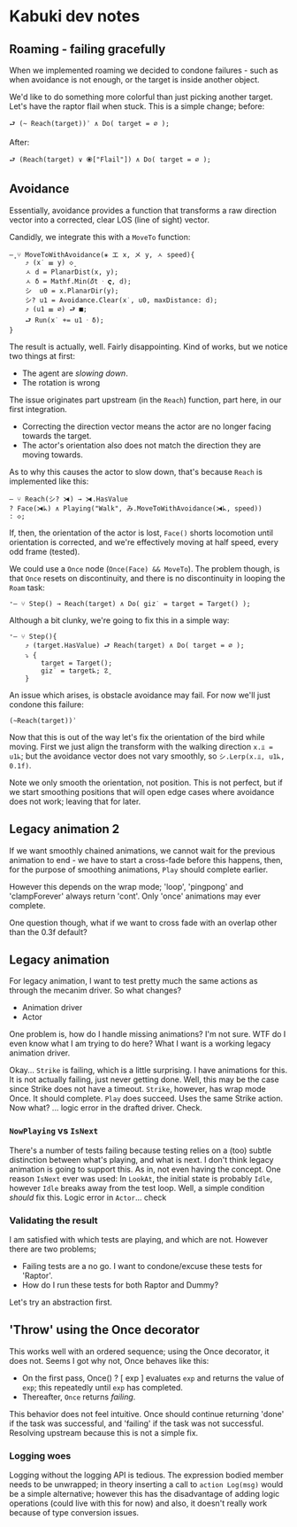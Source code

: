 # Kabuki dev notes

## Roaming - failing gracefully

When we implemented roaming we decided to condone failures - such as when avoidance is not enough, or the target is inside another object.

We'd like to do something more colorful than just picking another target. Let's have the raptor flail when stuck. This is a simple change; before:

```
⮐ (~ Reach(target))ʾ ∧ Do( target = ∅ );
```

After:

```
⮐ (Reach(target) ∨ ⦿["Flail"]) ∧ Do( target = ∅ );
```

## Avoidance

Essentially, avoidance provides a function that transforms a raw direction vector into a corrected, clear LOS (line of sight) vector.

Candidly, we integrate this with a `MoveTo` function:

```
‒̥ ⑂ MoveToWithAvoidance(⦿ エ x, メ y, ㅅ speed){
    ⤴ (x˙ ☰ y) ◇̠
    ㅅ d = PlanarDist(x, y);
    ㅅ δ = Mathf.Min(𝛿𝚝 ᐧ 𝝇, d);
    シ  u0 = x.PlanarDir(y);
    シ? u1 = Avoidance.Clear(x˙, u0, maxDistance: d);
    ⤴ (u1 ☰ ∅) ⮐ ■;
    ⮐ Run(x˙ += u1 ᐧ δ);
}
```

The result is actually, well. Fairly disappointing. Kind of works, but we notice two things at first:
- The agent are *slowing down*.
- The rotation is wrong

The issue originates part upstream (in the `Reach`) function, part here, in our first integration.
- Correcting the direction vector means the actor are no longer facing towards the target.
- The actor's orientation also does not match the direction they are moving towards.

As to why this causes the actor to slow down, that's because `Reach` is implemented like this:

```
‒ ⑂ Reach(シ? ⧕) → ⧕.HasValue
? Face(⧕ᖾ) ∧ Playing("Walk", み.MoveToWithAvoidance(⧕ᖾ, speed))
: ◇;
```

If, then, the orientation of the actor is lost, `Face()` shorts locomotion until orientation is corrected, and we're effectively moving at half speed, every odd frame (tested).

We could use a `Once` node (`Once(Face) && MoveTo`). The problem though, is that `Once` resets on discontinuity, and there is no discontinuity in looping the `Roam` task:

```
⁺‒ ⑂ Step() → Reach(target) ∧ Do( giz˙ = target = Target() );
```

Although a bit clunky, we're going to fix this in a simple way:

```
⁺‒ ⑂ Step(){
    ⤴ (target.HasValue) ⮐ Reach(target) ∧ Do( target = ∅ );
    ⤵ {
        target = Target();
        giz˙ = targetᖾ; ☡̱
    }
```

An issue which arises, is obstacle avoidance may fail. For now we'll just condone this failure:

```
(~Reach(target))ʾ
```

Now that this is out of the way let's fix the orientation of the bird while moving. First we just align the transform with the walking direction `x.⫫ = u1ᖾ`; but the avoidance vector does not vary smoothly, so `シ.Lerp(x.⫫, u1ᖾ, 0.1f)`.

Note we only smooth the orientation, not position. This is not perfect, but if we start smoothing positions that will open edge cases where avoidance does not work; leaving that for later.

## Legacy animation 2

If we want smoothly chained animations, we cannot wait
for the previous animation to end - we have to start a cross-fade before this happens, then, for the purpose of smoothing animations, `Play` should complete earlier.

However this depends on the wrap mode; 'loop', 'pingpong' and 'clampForever' always return 'cont'. Only 'once' animations may ever complete.

One question though, what if we want to cross fade with an overlap other than the 0.3f default?

## Legacy animation

For legacy animation, I want to test pretty much the same actions as through the mecanim driver.
So what changes?
- Animation driver
- Actor

One problem is, how do I handle missing animations? I'm not sure.
WTF do I even know what I am trying to do here?
What I want is a working legacy animation driver.

Okay... `Strike` is failing, which is a little surprising. I have animations for this. It is not actually failing, just never getting done.
Well, this may be the case since Strike does not have a timeout.
`Strike`, however, has wrap mode Once. It should complete.
`Play` does succeed. Uses the same Strike action. Now what?
... logic error in the drafted driver. Check.

### `NowPlaying` vs `IsNext`

There's a number of tests failing because testing relies on a (too) subtle distinction between what's playing, and what is next.
I don't think legacy animation is going to support this. As in, not even having the concept.
One reason `IsNext` ever was used: In `LookAt`, the initial state is probably `Idle`, however `Idle` breaks away from the test loop.
Well, a simple condition *should* fix this.
Logic error in `Actor`... check

### Validating the result

I am satisfied with which tests are playing, and which are not. However there are two problems;
- Failing tests are a no go. I want to condone/excuse these tests for 'Raptor'.
- How do I run these tests for both Raptor and Dummy?

Let's try an abstraction first.

## 'Throw' using the Once decorator

This works well with an ordered sequence; using the Once decorator, it does not.
Seems I got why not, Once behaves like this:

- On the first pass, Once() ? [ exp ] evaluates `exp` and returns the value of `exp`; this repeatedly until `exp` has completed.
- Thereafter, `Once` returns *failing*.

This behavior does not feel intuitive. Once should continue returning 'done' if the task was successful, and 'failing' if the task was not successful. Resolving upstream because this is not a simple fix.

### Logging woes

Logging without the logging API is tedious. The expression bodied member needs to be unwrapped; in theory inserting a call to `action Log(msg)` would be a simple alternative; however this has the disadvantage of adding logic operations (could live with this for now) and also, it doesn't really work because of type conversion issues.
